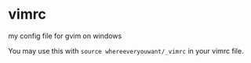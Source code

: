 # vimrc

my config file for gvim on windows

You may use this with `source whereeveryouwant/_vimrc` in your vimrc file.
